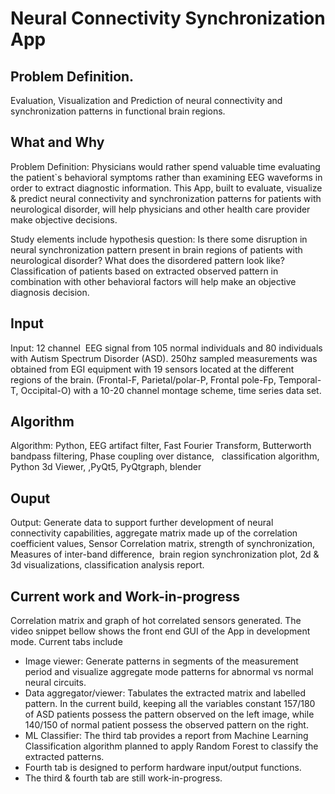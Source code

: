 # Neural Connectivity Synchronization App

## Problem Definition.
Evaluation, Visualization and Prediction of neural connectivity and synchronization patterns in functional brain regions.

## What and Why
Problem Definition: Physicians would rather spend valuable time evaluating the patient`s behavioral symptoms rather than examining EEG waveforms in order to extract diagnostic information. This App, built to evaluate, visualize & predict neural connectivity and synchronization patterns for patients with neurological disorder, will help physicians and other health care provider make objective decisions.

Study elements include hypothesis question: Is there some disruption in neural synchronization pattern present in brain regions of patients with neurological disorder? What does the disordered pattern look like? Classification of patients based on extracted observed pattern in combination with other behavioral factors will help make an objective diagnosis decision.

## Input
Input: 12 channel  EEG signal from 105 normal individuals and 80 individuals with Autism Spectrum Disorder (ASD). 250hz sampled measurements was obtained from EGI equipment with 19 sensors located at the different regions of the brain. (Frontal-F, Parietal/polar-P, Frontal pole-Fp, Temporal-T, Occipital-O) with a 10-20 channel montage scheme, time series data set.

## Algorithm
Algorithm: Python, EEG artifact filter, Fast Fourier Transform, Butterworth bandpass filtering, Phase coupling over distance,   classification algorithm, Python 3d Viewer, ,PyQt5, PyQtgraph, blender

## Ouput
Output: Generate data to support further development of neural connectivity capabilities, aggregate matrix made up of the correlation coefficient values, Sensor Correlation matrix, strength of synchronization, Measures of inter-band difference,  brain region synchronization plot, 2d & 3d visualizations, classification analysis report.

## Current work and Work-in-progress
Correlation matrix and graph of hot correlated sensors generated. The video snippet bellow shows the front end GUI of the App in development mode. Current tabs include 
- Image viewer: Generate patterns in segments of the measurement period and visualize aggregate mode patterns for abnormal vs normal neural circuits. 
- Data aggregator/viewer: Tabulates the extracted matrix and labelled pattern. In the current build, keeping all the variables constant 157/180 of ASD patients possess the     pattern observed on the left image, while 140/150 of normal patient possess the observed pattern on the right. 
- ML Classifier: The third tab provides a report from Machine Learning Classification algorithm  planned to apply Random Forest to classify the extracted patterns.
- Fourth tab is designed to perform hardware input/output functions. 
- The third & fourth tab are still work-in-progress.
